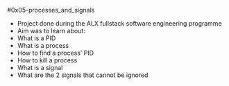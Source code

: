 #0x05-processes_and_signals
- Project done during the ALX fullstack software engineering programme
- Aim was to learn about:
- What is a PID
- What is a process
- How to find a process’ PID
- How to kill a process
- What is a signal
- What are the 2 signals that cannot be ignored
